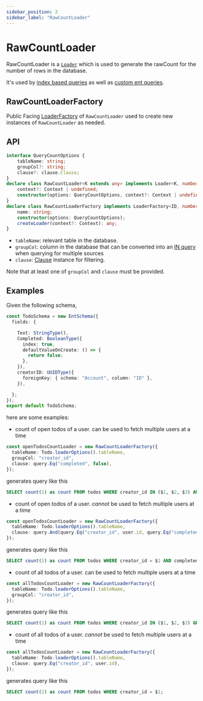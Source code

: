 ```yaml
---
sidebar_position: 2
sidebar_label: "RawCountLoader"
---
```


# RawCountLoader

RawCountLoader is a [`Loader`](/docs/loaders/loader) which is used to generate the rawCount for the number of rows in the database.

It's used by [index based queries](/docs/core-concepts/ent-query#index-based-query) as well as [custom ent queries](/docs/custom-data-access/custom-queries#custom-entquery).

## RawCountLoaderFactory

Public Facing [LoaderFactory](/docs/loaders/loader#loaderfactory) of `RawCountLoader` used to create new instances of `RawCountLoader` as needed.

## API

```ts
interface QueryCountOptions {
    tableName: string;
    groupCol?: string;
    clause?: clause.Clause;
}
declare class RawCountLoader<K extends any> implements Loader<K, number> {
    context?: Context | undefined;
    constructor(options: QueryCountOptions, context?: Context | undefined);
}
declare class RawCountLoaderFactory implements LoaderFactory<ID, number> {
    name: string;
    constructor(options: QueryCountOptions);
    createLoader(context?: Context): any;
}
```

* `tableName`: relevant table in the database.
* `groupCol`: column in the database that can be converted into an [IN query](https://www.w3schools.com/sql/sql_in.asp) when querying for multiple sources
* `clause`: [Clause](/docs/advanced-topics/clause) instance for filtering.

Note that at least one of `groupCol` and `clause` must be provided.

## Examples

Given the following schema, 

```ts title="src/schema/todo_schema.ts"
const TodoSchema = new EntSchema({
  fields: {

    Text: StringType(),
    Completed: BooleanType({
      index: true,
      defaultValueOnCreate: () => {
        return false;
      },
    }),
    creatorID: UUIDType({
      foreignKey: { schema: "Account", column: "ID" },
    }),

  }; 
}); 
export default TodoSchema; 

```

here are some examples:

* count of open todos of a user. can be used to fetch multiple users at a time

```ts
const openTodosCountLoader = new RawCountLoaderFactory({
  tableName: Todo.loaderOptions().tableName,
  groupCol: "creator_id",
  clause: query.Eq("completed", false),
});
```

generates query like this

```sql
SELECT count(1) as count FROM todos WHERE creator_id IN ($1, $2, $3) AND completed = $4 GROUP BY creator_id;
```

* count of open todos of a user. *cannot* be used to fetch multiple users at a time

```ts
const openTodosCountLoader = new RawCountLoaderFactory({
  tableName: Todo.loaderOptions().tableName,
  clause: query.And(query.Eq("creator_id", user.id, query.Eq("completed", false)),
});
```

generates query like this

```sql
SELECT count(1) as count FROM todos WHERE creator_id = $1 AND completed = $2;
```

* count of all todos of a user. can be used to fetch multiple users at a time

```ts
const allTodosCountLoader = new RawCountLoaderFactory({
  tableName: Todo.loaderOptions().tableName,
  groupCol: "creator_id",
});
```

generates query like this

```sql
SELECT count(1) as count FROM todos WHERE creator_id IN ($1, $2, $3) GROUP BY creator_id;
```

* count of all todos of a user. *cannot* be used to fetch multiple users at a time

```ts
const allTodosCountLoader = new RawCountLoaderFactory({
  tableName: Todo.loaderOptions().tableName,
  clause: query.Eq("creator_id", user.id),
});
```

generates query like this

```sql
SELECT count(1) as count FROM todos WHERE creator_id = $1;
```

